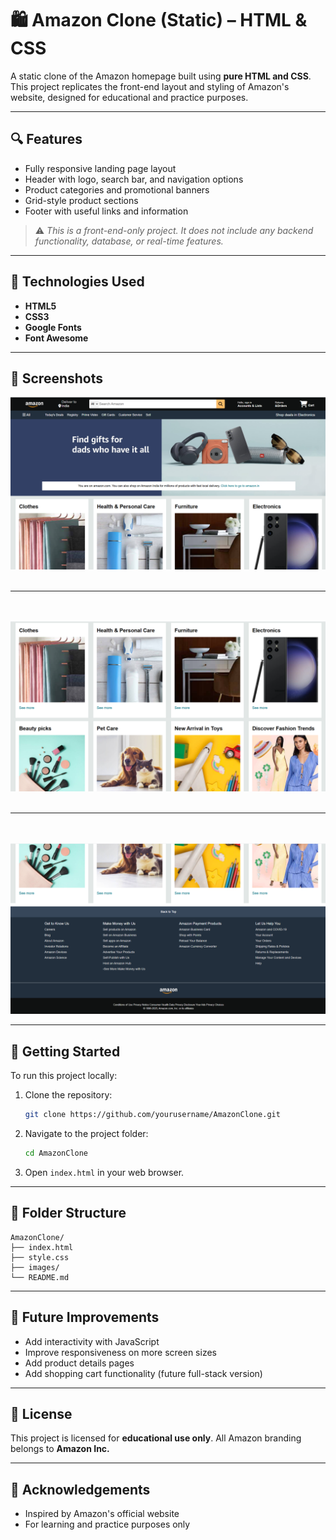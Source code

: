 # 🛍️ Amazon Clone (Static) – HTML & CSS

A static clone of the Amazon homepage built using **pure HTML and CSS**. This project replicates the front-end layout and styling of Amazon's website, designed for educational and practice purposes.

---

## 🔍 Features

* Fully responsive landing page layout
* Header with logo, search bar, and navigation options
* Product categories and promotional banners
* Grid-style product sections
* Footer with useful links and information

> ⚠️ *This is a front-end-only project. It does not include any backend functionality, database, or real-time features.*

---

## 💠 Technologies Used

* **HTML5**
* **CSS3**
* **Google Fonts** 
* **Font Awesome** 

---

## 📸 Screenshots

![Home Page](/images/HomePage.png)<br><br><hr><br><br>
![Shopping Options](images/options.png)<br><br><hr><br><br>
![Website Footer](images/footer.png)<br>

---

## 🚀 Getting Started

To run this project locally:

1. Clone the repository:

   ```bash
   git clone https://github.com/yourusername/AmazonClone.git
   ```

2. Navigate to the project folder:

   ```bash
   cd AmazonClone
   ```

3. Open `index.html` in your web browser.

---

## 📂 Folder Structure

```plaintext
AmazonClone/
├── index.html
├── style.css
├── images/
└── README.md
```

---

## 📌 Future Improvements

* Add interactivity with JavaScript
* Improve responsiveness on more screen sizes
* Add product details pages
* Add shopping cart functionality (future full-stack version)

---

## 📄 License

This project is licensed for **educational use only**. All Amazon branding belongs to **Amazon Inc.**

---

## 🙌 Acknowledgements

* Inspired by Amazon's official website
* For learning and practice purposes only

